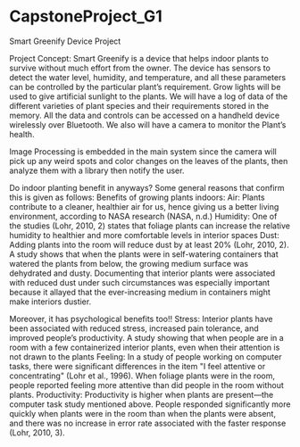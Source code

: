 # CapstoneProject_G1
Smart Greenify Device Project


Project Concept: Smart Greenify is a device that helps indoor plants to survive without much effort from the owner. 
The device has sensors to detect the water level, humidity, and temperature, and all these parameters can be controlled by the particular plant’s requirement. Grow lights will be used to give artificial sunlight to the plants. We will have a log of data of the different varieties of plant species and their requirements stored in the memory. All the data and controls can be accessed on a handheld device wirelessly over Bluetooth. We also will have a camera to monitor the Plant’s health.

Image Processing is embedded in the main system since the camera will pick up any weird spots and color changes on the leaves of the plants, then analyze them with a library then notify the user.

Do indoor planting benefit in anyways? 
Some general reasons that confirm this is given as follows:
Benefits of growing plants indoors:
Air: Plants contribute to a cleaner, healthier air for us, hence giving us a better living environment, according to NASA research (NASA, n.d.)
Humidity: One of the studies (Lohr, 2010, 2) states that foliage plants can increase the relative humidity to healthier and more comfortable levels in interior spaces
Dust: Adding plants into the room will reduce dust by at least 20% (Lohr, 2010, 2). A study shows that when the plants were in self-watering containers that watered the plants from below, the growing medium surface was dehydrated and dusty. Documenting that interior plants were associated with reduced dust under such circumstances was especially important because it allayed that the ever-increasing medium in containers might make interiors dustier.

Moreover, it has psychological benefits too!!
Stress: Interior plants have been associated with reduced stress, increased pain tolerance, and improved people’s productivity. A study showing that when people are in a room with a few containerized interior plants, even when their attention is not drawn to the plants
Feeling: In a study of people working on computer tasks, there were significant differences in the item "I feel attentive or concentrating" (Lohr et al., 1996). When foliage plants were in the room, people reported feeling more attentive than did people in the room without plants.
Productivity: Productivity is higher when plants are present—the computer task study mentioned above. People responded significantly more quickly when plants were in the room than when the plants were absent, and there was no increase in error rate associated with the faster response (Lohr, 2010, 3).

